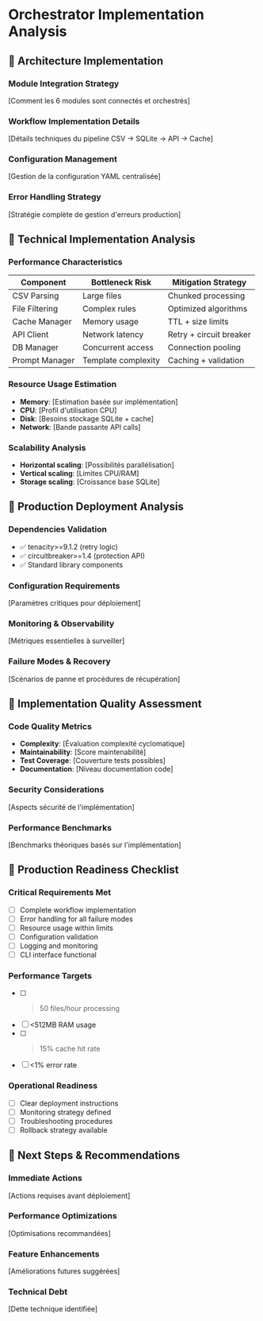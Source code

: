 # Orchestrator Implementation Analysis

## 🎯 Architecture Implementation

### Module Integration Strategy
[Comment les 6 modules sont connectés et orchestrés]

### Workflow Implementation Details
[Détails techniques du pipeline CSV → SQLite → API → Cache]

### Configuration Management
[Gestion de la configuration YAML centralisée]

### Error Handling Strategy
[Stratégie complète de gestion d'erreurs production]

## 🔬 Technical Implementation Analysis

### Performance Characteristics
| Component | Bottleneck Risk | Mitigation Strategy |
|-----------|----------------|-------------------|
| CSV Parsing | Large files | Chunked processing |
| File Filtering | Complex rules | Optimized algorithms |
| Cache Manager | Memory usage | TTL + size limits |
| API Client | Network latency | Retry + circuit breaker |
| DB Manager | Concurrent access | Connection pooling |
| Prompt Manager | Template complexity | Caching + validation |

### Resource Usage Estimation
- **Memory**: [Estimation basée sur implémentation]
- **CPU**: [Profil d'utilisation CPU]
- **Disk**: [Besoins stockage SQLite + cache]
- **Network**: [Bande passante API calls]

### Scalability Analysis
- **Horizontal scaling**: [Possibilités parallélisation]
- **Vertical scaling**: [Limites CPU/RAM]
- **Storage scaling**: [Croissance base SQLite]

## 🚀 Production Deployment Analysis

### Dependencies Validation
- ✅ tenacity>=9.1.2 (retry logic)
- ✅ circuitbreaker>=1.4 (protection API)
- ✅ Standard library components

### Configuration Requirements
[Paramètres critiques pour déploiement]

### Monitoring & Observability
[Métriques essentielles à surveiller]

### Failure Modes & Recovery
[Scénarios de panne et procédures de récupération]

## 🔧 Implementation Quality Assessment

### Code Quality Metrics
- **Complexity**: [Évaluation complexité cyclomatique]
- **Maintainability**: [Score maintenabilité]
- **Test Coverage**: [Couverture tests possibles]
- **Documentation**: [Niveau documentation code]

### Security Considerations
[Aspects sécurité de l'implémentation]

### Performance Benchmarks
[Benchmarks théoriques basés sur l'implémentation]

## 🎯 Production Readiness Checklist

### Critical Requirements Met
- [ ] Complete workflow implementation
- [ ] Error handling for all failure modes
- [ ] Resource usage within limits
- [ ] Configuration validation
- [ ] Logging and monitoring
- [ ] CLI interface functional

### Performance Targets
- [ ] >50 files/hour processing
- [ ] <512MB RAM usage
- [ ] >15% cache hit rate
- [ ] <1% error rate

### Operational Readiness
- [ ] Clear deployment instructions
- [ ] Monitoring strategy defined
- [ ] Troubleshooting procedures
- [ ] Rollback strategy available

## 🔮 Next Steps & Recommendations

### Immediate Actions
[Actions requises avant déploiement]

### Performance Optimizations
[Optimisations recommandées]

### Feature Enhancements
[Améliorations futures suggérées]

### Technical Debt
[Dette technique identifiée]

